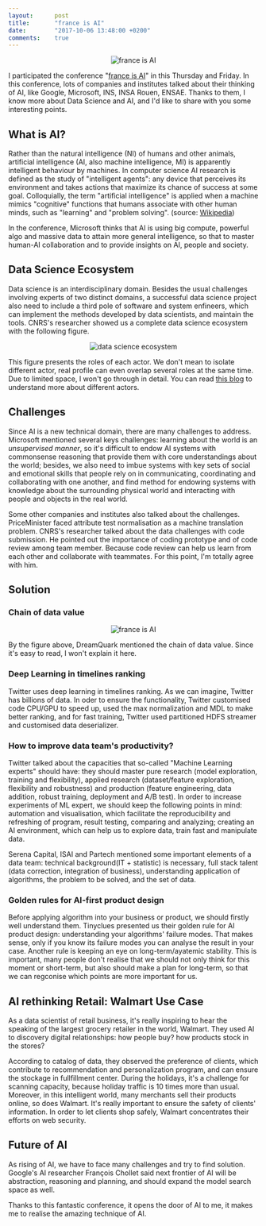 ```yaml
---
layout:      post
title:       "france is AI"
date:        "2017-10-06 13:48:00 +0200"
comments:    true
---
```


<p align="center">
  <img alt="france is AI"
  src="{{ site.baseurl }}/images/20171006-franceisai.jpg"/>
</p>

I participated the conference "[france is AI][france is AI]" in this Thursday
and Friday. In this conference, lots of companies and institutes talked about
their thinking of AI, like Google, Microsoft, INS, INSA Rouen, ENSAE. Thanks to
them, I know more about Data Science and AI, and I'd like to share with you some
interesting points.

## What is AI?

Rather than the natural intelligence (NI) of humans and other animals, artificial
intelligence (AI, also machine intelligence, MI) is apparently intelligent
behaviour by machines. In computer science AI research is defined as the study
of "intelligent agents": any device that perceives its environment and takes
actions that maximize its chance of success at some goal. Colloquially, the term
"artificial intelligence" is applied when a machine mimics "cognitive" functions
that humans associate with other human minds, such as "learning" and "problem
solving". (source: [Wikipedia][Wikipedia])

In the conference, Microsoft thinks that AI is using big compute, powerful algo
and massive data to attain more general intelligence, so that to master human-AI
collaboration and to provide insights on AI, people and society.

## Data Science Ecosystem

Data science is an interdisciplinary domain. Besides the usual challenges
involving experts of two distinct domains, a successful data science project
also need to include a third pole of software and system enfineers, which can
implement the methods developed by data scientists, and maintain the tools.
CNRS's researcher showed us a complete data science ecosystem with the following
figure.

<p align="center">
  <img alt="data science ecosystem"
  src="{{ site.baseurl }}/images/20171006-ds-ecosys.png"/>
</p>

This figure presents the roles of each actor. We don't mean to isolate different
actor, real profile can even overlap several roles at the same time. Due to
limited space, I won't go through in detail. You can read [this blog][ds ecosys]
to understand more about different actors.

## Challenges

Since AI is a new technical domain, there are many challenges to address.
Microsoft mentioned several keys challenges: learning about the world is an
_unsupervised manner_, so it's difficult to endow AI systems with commonsense
reasoning that provide them with core understandings about the world; besides,
we also need to imbue systems with key sets of social and emotional skills that
people rely on in communicating, coordinating and collaborating with one another,
and find method for endowing systems with knowledge about the surrounding
physical world and interacting with people and objects in the real world.

Some other companies and institutes also talked about the challenges.
PriceMinister faced attribute test normalisation as a machine translation
problem. CNRS's researcher talked about the data challenges with code submission.
He pointed out the importance of coding prototype and of code review among team
member. Because code review can help us learn from each other and collaborate
with teammates. For this point, I'm totally agree with him.

## Solution

### Chain of data value

<p align="center">
  <img alt="france is AI"
  src="{{ site.baseurl }}/images/20171006-datavalue-chain.jpg"/>
</p>

By the figure above, DreamQuark mentioned the chain of data value. Since it's
easy to read, I won't explain it here.

### Deep Learning in timelines ranking

Twitter uses deep learning in timelines ranking. As we can imagine, Twitter has
billions of data. In oder to ensure the functionality, Twitter customised code
CPU/GPU to speed up, used the max normalization and MDL to make better ranking,
and for fast training, Twitter used partitioned HDFS streamer and customised
data deserializer.

### How to improve data team's productivity?

Twitter talked about the capacities that so-called "Machine Learning experts"
should have: they should master pure research (model exploration, training and
flexibility), applied research (dataset/feature exploration, flexibility and
robustness) and production (feature engineering, data addition, robust training,
deployment and A/B test). In order to increase experiments of ML expert, we
should keep the following points in mind: automation and visualisation, which
facilitate the reproducibility and refreshing of program, result testing,
comparing and analyzing; creating an AI environment, which can help us to
explore data, train fast and manipulate data.

Serena Capital, ISAI and Partech mentioned some important elements of a data
team: technical background(IT + statistic) is necessary, full stack talent (data
correction, integration of business), understanding application of algorithms,
the problem to be solved, and the set of data.

### Golden rules for AI-first product design

Before applying algorithm into your business or product, we should firstly well
understand them. Tinyclues presented us their golden rule for AI product design:
understanding your algorithms' failure modes. That makes sense, only if you know
its failure modes you can analyse the result in your case. Another rule is
keeping an eye on long-term/ayatemic stability. This is important, many people
don't realise that we should not only think for this moment or short-term, but
also should make a plan for long-term, so that we can regconise which points are
more important for us.

## AI rethinking Retail: Walmart Use Case

As a data scientist of retail business, it's really inspiring to hear the
speaking of the largest grocery retailer in the world, Walmart. They used AI to
discovery digital relationships: how people buy? how products stock in the stores?

According to catalog of data, they observed the preference of clients, which
contribute to recommendation and personalization program, and can ensure the
stockage in fullfillment center. During the holidays, it's a challenge for
scanning capacity, because holiday traffic is 10 times more than usual. Moreover,
in this intelligent world, many merchants sell their products online, so does
Walmart. It's really important to ensure the safety of clients' information. In
order to let clients shop safely, Walmart concentrates their efforts on web
security.

## Future of AI

As rising of AI, we have to face many challenges and try to find solution.
Google's AI researcher François Chollet  said next frontier of AI will be
abstraction, reasoning and planning, and should expand the model search space as
well.

Thanks to this fantastic conference, it opens the door of AI to me, it makes me
to realise the amazing technique of AI.

[france is AI]: https://franceisai.com
[Wikipedia]: https://en.wikipedia.org/wiki/Artificial_intelligence
[ds ecosys]: https://medium.com/@balazskegl/the-data-science-ecosystem-678459ba6013
